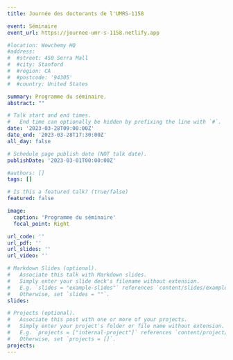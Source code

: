 ```yaml
---
title: Journée des doctorants de l'UMRS-1158

event: Séminaire
event_url: https://journee-umr-s-1158.netlify.app

#location: Wowchemy HQ
#address:
#  #street: 450 Serra Mall
#  #city: Stanford
#  #region: CA
#  #postcode: '94305'
#  #country: United States

summary: Programme du séminaire.
abstract: ""

# Talk start and end times.
#   End time can optionally be hidden by prefixing the line with `#`.
date: '2023-03-28T09:00:00Z'
date_end: '2023-03-28T17:30:00Z'
all_day: false

# Schedule page publish date (NOT talk date).
publishDate: '2023-03-01T00:00:00Z'

#authors: []
tags: []

# Is this a featured talk? (true/false)
featured: false

image:
  caption: 'Programme du séminaire'
  focal_point: Right

url_code: ''
url_pdf: ''
url_slides: ''
url_video: ''

# Markdown Slides (optional).
#   Associate this talk with Markdown slides.
#   Simply enter your slide deck's filename without extension.
#   E.g. `slides = "example-slides"` references `content/slides/example-slides.md`.
#   Otherwise, set `slides = ""`.
slides: 

# Projects (optional).
#   Associate this post with one or more of your projects.
#   Simply enter your project's folder or file name without extension.
#   E.g. `projects = ["internal-project"]` references `content/project/deep-learning/index.md`.
#   Otherwise, set `projects = []`.
projects:
---
```




